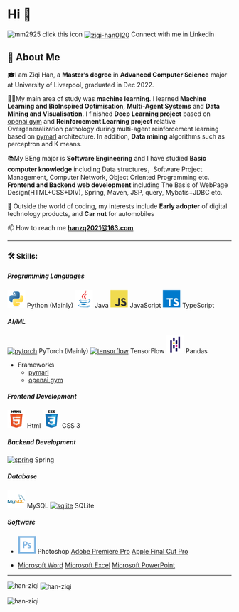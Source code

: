 # Hi 👋

<p align="left"> <img src="https://komarev.com/ghpvc/?username=mm2925&label=Profile%20views&color=0e75b6&style=flat" alt="mm2925" /> 
click this icon <a href="https://linkedin.com/in/ziqi-han0120" target="blank"><img align="center" src="https://raw.githubusercontent.com/rahuldkjain/github-profile-readme-generator/master/src/images/icons/Social/linked-in-alt.svg" alt="ziqi-han0120" height="30" width="40" /></a> Connect with me in Linkedin</p>

## 🚀 About Me


🎓I am Ziqi Han, a **Master’s degree** in **Advanced Computer Science** major at University of Liverpool, graduated in Dec 2022. 

👨‍💻My main area of study was **machine learning**. I learned **Machine Learning and BioInspired Optimisation**, **Multi-Agent Systems** and **Data Mining and Visualisation**. I finished **Deep Learning project** based on [openai gym](https://github.com/openai/gym) and **Reinforcement Learning project** relative Overgeneralization pathology during multi-agent reinforcement learning based on [pymarl](https://github.com/oxwhirl/pymarl) architecture. In addition, **Data mining** algorithms such as perceptron and K means.

📚My BEng major is **Software Engineering** and I have studied **Basic computer knowledge** including Data structures，Software Project Management, Computer Network, Object Oriented Programming etc. **Frontend and Backend web development** including The Basis of WebPage Design(HTML+CSS+DIV), Spring, Maven, JSP, query, Mybatis+JDBC etc.

🌟 Outside the world of coding, my interests include **Early adopter** of digital technology products, and **Car nut** for automobiles

📫 How to reach me **hanzq2021@163.com**

---

### 🛠️ Skills:

##### Programming Languages

<a href="https://www.python.org" target="_blank" rel="noreferrer"> <img src="https://raw.githubusercontent.com/devicons/devicon/master/icons/python/python-original.svg" alt="python" width="40" height="40"/></a> Python (Mainly)
<a href="https://www.java.com" target="_blank" rel="noreferrer"> <img src="https://raw.githubusercontent.com/devicons/devicon/master/icons/java/java-original.svg" alt="java" width="40" height="40"/></a> Java       <a href="https://developer.mozilla.org/en-US/docs/Web/JavaScript" target="_blank" rel="noreferrer"><img src="https://raw.githubusercontent.com/devicons/devicon/master/icons/javascript/javascript-original.svg" alt="javascript" width="40" height="40"/></a> JavaScript      <a href="https://www.typescriptlang.org/" target="_blank" rel="noreferrer"><img src="https://raw.githubusercontent.com/devicons/devicon/master/icons/typescript/typescript-original.svg" alt="typescript" width="40" height="40"/></a> TypeScript

##### AI/ML

<a href="https://pytorch.org/" target="_blank" rel="noreferrer"> <img src="https://www.vectorlogo.zone/logos/pytorch/pytorch-icon.svg" alt="pytorch" width="40" height="40"/></a> PyTorch (Mainly) 
<a href="https://www.tensorflow.org" target="_blank" rel="noreferrer"> <img src="https://www.vectorlogo.zone/logos/tensorflow/tensorflow-icon.svg" alt="tensorflow" width="40" height="40"/></a> TensorFlow    <a href="https://pandas.pydata.org/" target="_blank" rel="noreferrer"><img src="https://raw.githubusercontent.com/devicons/devicon/2ae2a900d2f041da66e950e4d48052658d850630/icons/pandas/pandas-original.svg" alt="pandas" width="40" height="40"/></a> Pandas

+ Frameworks
  + [pymarl](https://github.com/oxwhirl/pymarl)
  + [openai gym](https://github.com/openai/gym)

##### Frontend Development

<a href="https://www.w3.org/html/" target="_blank" rel="noreferrer"><img src="https://raw.githubusercontent.com/devicons/devicon/master/icons/html5/html5-original-wordmark.svg" alt="html5" width="40" height="40"/></a> Html    <a href="https://www.w3schools.com/css/" target="_blank" rel="noreferrer"><img src="https://raw.githubusercontent.com/devicons/devicon/master/icons/css3/css3-original-wordmark.svg" alt="css3" width="40" height="40"/></a> CSS 3

##### Backend Development

<a href="https://spring.io/" target="_blank" rel="noreferrer"><img src="https://www.vectorlogo.zone/logos/springio/springio-icon.svg" alt="spring" width="40" height="40"/></a> Spring

##### Database

<a href="https://www.mysql.com/" target="_blank" rel="noreferrer"><img src="https://raw.githubusercontent.com/devicons/devicon/master/icons/mysql/mysql-original-wordmark.svg" alt="mysql" width="40" height="40"/></a> MySQL  <a href="https://www.sqlite.org/" target="_blank" rel="noreferrer"><img src="https://www.vectorlogo.zone/logos/sqlite/sqlite-icon.svg" alt="sqlite" width="40" height="40"/></a> SQLite

##### Software

- <a href="https://www.photoshop.com/en" target="_blank" rel="noreferrer"><img src="https://raw.githubusercontent.com/devicons/devicon/master/icons/photoshop/photoshop-line.svg" alt="photoshop" width="40" height="40"/></a> Photoshop  [Adobe Premiere Pro](https://www.adobe.com/uk/products/premiere.html) [Apple Final Cut Pro](https://www.apple.com/uk/final-cut-pro/)

- [Microsoft Word](https://www.microsoft.com/en-gb/microsoft-365)  [Microsoft Excel](https://www.microsoft.com/en-gb/microsoft-365)  [Microsoft PowerPoint](https://www.microsoft.com/en-gb/microsoft-365)

---

<p><img align="left" src="https://github-readme-stats.vercel.app/api/top-langs?username=mm2925&show_icons=true&locale=en&layout=compact" alt="han-ziqi" /></p>

<p>&nbsp;<img align="center" src="https://github-readme-stats.vercel.app/api?username=mm2925&show_icons=true&locale=en" alt="han-ziqi" /></p>

<p><img align="center" src="https://github-readme-streak-stats.herokuapp.com/?user=mm2925&" alt="han-ziqi" /></p>

